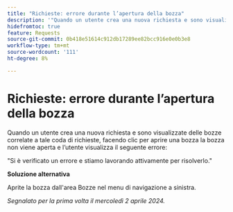 ```yaml
---
title: "Richieste: errore durante l’apertura della bozza"
description: '"Quando un utente crea una nuova richiesta e sono visualizzate delle bozze correlate a tale coda di richieste, facendo clic per aprire una bozza la bozza non viene aperta e l’utente visualizza un errore. È disponibile una soluzione alternativa.”'
hidefromtoc: true
feature: Requests
source-git-commit: 0b418e51614c912db17289ee82bcc916e0e0b3e8
workflow-type: tm+mt
source-wordcount: '111'
ht-degree: 8%

---
```



# Richieste: errore durante l’apertura della bozza

Quando un utente crea una nuova richiesta e sono visualizzate delle bozze correlate a tale coda di richieste, facendo clic per aprire una bozza la bozza non viene aperta e l’utente visualizza il seguente errore:

&quot;Si è verificato un errore e stiamo lavorando attivamente per risolverlo.&quot;

**Soluzione alternativa**

Aprite la bozza dall&#39;area Bozze nel menu di navigazione a sinistra.

_Segnalato per la prima volta il mercoledì 2 aprile 2024._
